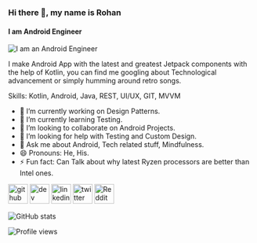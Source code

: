 ### Hi there 👋, my name is Rohan
#### I am Android Engineer
![I am an Android Engineer](https://pbs.twimg.com/profile_banners/512914718/1506918216/1500x500)

I make Android App with the latest and greatest Jetpack components with the help of Kotlin, you can find me googling about Technological advancement or simply humming around retro songs.

Skills: Kotlin, Android, Java, REST, UI/UX, GIT, MVVM

- 🔭 I’m currently working on Design Patterns. 
- 🌱 I’m currently learning Testing. 
- 👯 I’m looking to collaborate on Android Projects. 
- 🤔 I’m looking for help with Testing and Custom Design. 
- 💬 Ask me about Android, Tech related stuff, Mindfulness. 
- 😄 Pronouns: He, His. 
- ⚡ Fun fact: Can Talk about why latest Ryzen processors are better than Intel ones. 


[<img src='https://cdn.jsdelivr.net/npm/simple-icons@3.0.1/icons/github.svg' alt='github' height='40'>](https://github.com/zaraki596)  [<img src='https://cdn.jsdelivr.net/npm/simple-icons@3.0.1/icons/dev-dot-to.svg' alt='dev' height='40'>](https://dev.to/zaraki596)  [<img src='https://cdn.jsdelivr.net/npm/simple-icons@3.0.1/icons/linkedin.svg' alt='linkedin' height='40'>](https://www.linkedin.com/in/zaraki596/)  [<img src='https://cdn.jsdelivr.net/npm/simple-icons@3.0.1/icons/twitter.svg' alt='twitter' height='40'>](https://twitter.com/zaraki596)  [<img src='https://cdn.jsdelivr.net/npm/simple-icons@3.0.1/icons/reddit.svg' alt='Reddit' height='40'>](https://www.reddit.com/user/zaraki596)  

![GitHub stats](https://github-readme-stats.vercel.app/api?username=zaraki596&show_icons=true)  

![Profile views](https://gpvc.arturio.dev/zaraki596)  
